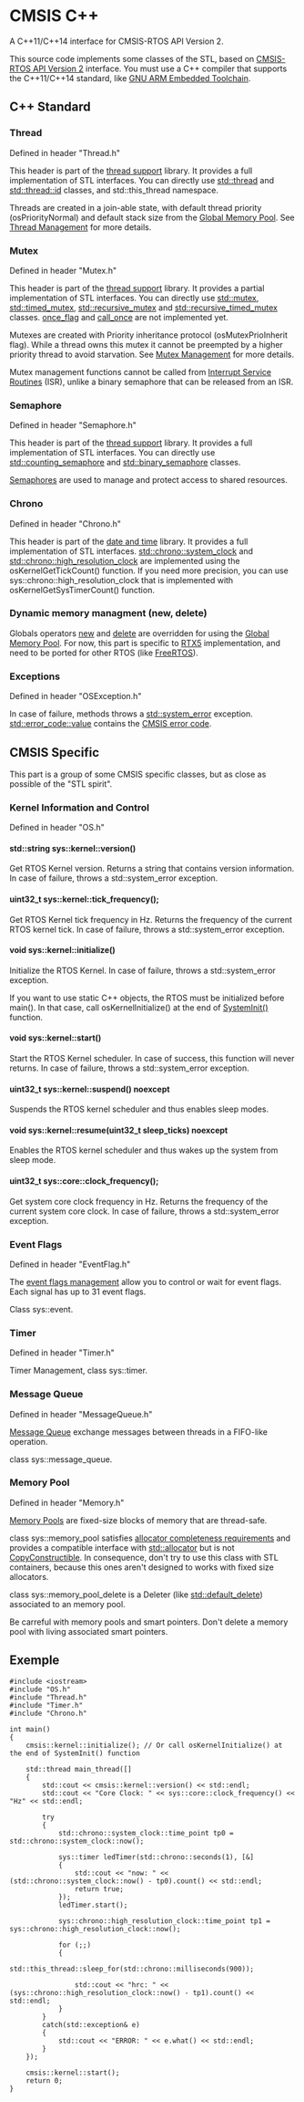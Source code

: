 # CMSIS C++
A C++11/C++14 interface for CMSIS-RTOS API Version 2.

This source code implements some classes of the STL, based on [CMSIS-RTOS API Version 2](https://arm-software.github.io/CMSIS_5/RTOS2/html/index.html) interface.
You must use a C++ compiler that supports the C++11/C++14 standard, like [GNU ARM Embedded Toolchain](https://developer.arm.com/open-source/gnu-toolchain/gnu-rm).

## C++ Standard
### Thread
Defined in header "Thread.h"

This header is part of the [thread support](http://en.cppreference.com/w/cpp/thread) library. It provides a full implementation of STL [<thread>](http://en.cppreference.com/w/cpp/header/thread) interfaces.
You can directly use [std::thread](http://en.cppreference.com/w/cpp/thread/thread) and [std::thread&#8203;::id](http://en.cppreference.com/w/cpp/thread/thread/id) classes, and std::this_thread namespace.

Threads are created in a join-able state, with default thread priority (osPriorityNormal) and default stack size from the [Global Memory Pool](https://arm-software.github.io/CMSIS_5/RTOS2/html/theory_of_operation.html#GlobalMemoryPool). See [Thread Management](https://arm-software.github.io/CMSIS_5/RTOS2/html/group__CMSIS__RTOS__ThreadMgmt.html) for more details.

### Mutex
Defined in header "Mutex.h"

This header is part of the [thread support](http://en.cppreference.com/w/cpp/thread) library. It provides a partial implementation of STL [<mutex>](http://en.cppreference.com/w/cpp/header/mutex) interfaces.
You can directly use [std::mutex](http://en.cppreference.com/w/cpp/thread/thread), [std::timed_mutex](http://en.cppreference.com/w/cpp/thread/timed_mutex), [std::recursive_mutex](http://en.cppreference.com/w/cpp/thread/recursive_mutex) and [std::recursive_timed_mutex](http://en.cppreference.com/w/cpp/thread/recursive_timed_mutex) classes.
[once_flag](http://en.cppreference.com/w/cpp/thread/once_flag) and [call_once](http://en.cppreference.com/w/cpp/thread/call_once) are not implemented yet.

Mutexes are created with Priority inheritance protocol (osMutexPrioInherit flag). While a thread owns this mutex it cannot be preempted by a higher priority thread to avoid starvation. See [Mutex Management](https://arm-software.github.io/CMSIS_5/RTOS2/html/group__CMSIS__RTOS__MutexMgmt.html) for more details.

Mutex management functions cannot be called from [Interrupt Service Routines](https://arm-software.github.io/CMSIS_5/RTOS2/html/theory_of_operation.html#CMSIS_RTOS_ISR_Calls) (ISR), unlike a binary semaphore that can be released from an ISR.

### Semaphore
Defined in header "Semaphore.h"

This header is part of the [thread support](http://en.cppreference.com/w/cpp/thread) library. It provides a full implementation of STL [<semaphore>](https://en.cppreference.com/w/cpp/thread/counting_semaphore) interfaces.
You can directly use [std::counting_semaphore](https://en.cppreference.com/w/cpp/thread/counting_semaphore) and [std::binary_semaphore](https://en.cppreference.com/w/cpp/thread/counting_semaphore) classes.

[Semaphores](https://arm-software.github.io/CMSIS_5/RTOS2/html/group__CMSIS__RTOS__SemaphoreMgmt.html) are used to manage and protect access to shared resources.

### Chrono
Defined in header "Chrono.h"

This header is part of the [date and time](http://en.cppreference.com/w/cpp/chrono) library. It provides a full implementation of STL [<chrono>](http://en.cppreference.com/w/cpp/header/chrono) interfaces. [std::chrono::system_clock](http://en.cppreference.com/w/cpp/chrono/system_clock) and [std::chrono::high_resolution_clock](http://en.cppreference.com/w/cpp/chrono/high_resolution_clock) are implemented using the osKernelGetTickCount() function.
If you need more precision, you can use sys::chrono::high\_resolution\_clock that is implemented with osKernelGetSysTimerCount() function.

### Dynamic memory managment (new, delete)
Globals operators [new](http://en.cppreference.com/w/cpp/memory/new/operator_new) and [delete](http://en.cppreference.com/w/cpp/memory/new/operator_delete) are overridden for using the [Global Memory Pool](https://arm-software.github.io/CMSIS_5/RTOS2/html/theory_of_operation.html#GlobalMemoryPool). For now, this part is specific to [RTX5](https://github.com/ARM-software/CMSIS_5) implementation, and need to be ported for other RTOS (like [FreeRTOS](http://www.freertos.org)).

### Exceptions
Defined in header "OSException.h"

In case of failure, methods throws a [std::system_error](http://en.cppreference.com/w/cpp/error/system_error) exception. [std::error_code::value](http://en.cppreference.com/w/cpp/error/error_code/value) contains the [CMSIS error code](https://arm-software.github.io/CMSIS_5/RTOS2/html/group__CMSIS__RTOS__Definitions.html#ga6c0dbe6069e4e7f47bb4cd32ae2b813e).

## CMSIS Specific
This part is a group of some CMSIS specific classes, but as close as possible of the "STL spirit".

### Kernel Information and Control
Defined in header "OS.h"

#### std::string sys::kernel::version()
Get RTOS Kernel version. Returns a string that contains version information. In case of failure, throws a std::system_error exception.

#### uint32_t sys::kernel::tick_frequency();
Get RTOS Kernel tick frequency in Hz. Returns the frequency of the current RTOS kernel tick. In case of failure, throws a std::system_error exception.

#### void sys::kernel::initialize()
Initialize the RTOS Kernel. In case of failure, throws a std::system_error exception.

If you want to use static C++ objects, the RTOS must be initialized before main(). In that case, call osKernelInitialize() at the end of [SystemInit()](https://arm-software.github.io/CMSIS_5/Core/html/group__system__init__gr.html) function.

#### void sys::kernel::start()
Start the RTOS Kernel scheduler. In case of success, this function will never returns. In case of failure, throws a std::system_error exception.

#### uint32_t sys::kernel::suspend() noexcept
Suspends the RTOS kernel scheduler and thus enables sleep modes.

#### void sys::kernel::resume(uint32_t sleep_ticks)  noexcept
Enables the RTOS kernel scheduler and thus wakes up the system from sleep mode.

#### uint32_t sys::core::clock_frequency();
Get system core clock frequency in Hz. Returns the frequency of the current system core clock. In case of failure, throws a std::system_error exception.

### Event Flags
Defined in header "EventFlag.h"

The [event flags management](https://arm-software.github.io/CMSIS_5/RTOS2/html/group__CMSIS__RTOS__EventFlags.html) allow you to control or wait for event flags. Each signal has up to 31 event flags.

Class sys::event.

### Timer
Defined in header "Timer.h"

Timer Management, class sys::timer.

### Message Queue
Defined in header "MessageQueue.h"

[Message Queue](https://arm-software.github.io/CMSIS_5/RTOS2/html/group__CMSIS__RTOS__Message.html) exchange messages between threads in a FIFO-like operation.

class sys::message_queue.

### Memory Pool
Defined in header "Memory.h"

[Memory Pools](https://arm-software.github.io/CMSIS_5/RTOS2/html/group__CMSIS__RTOS__PoolMgmt.html) are fixed-size blocks of memory that are thread-safe.

class sys::memory\_pool satisfies [allocator completeness requirements](http://en.cppreference.com/w/cpp/concept/Allocator#Allocator_completeness_requirements) and provides a compatible interface with [std::allocator](http://en.cppreference.com/w/cpp/concept/Allocator) but is not [CopyConstructible](http://en.cppreference.com/w/cpp/concept/CopyConstructible). In consequence, don't try to use this class with STL containers, because this ones aren't designed to works with fixed size allocators.

class sys::memory\_pool\_delete is a Deleter (like [std::default_delete](http://en.cppreference.com/w/cpp/memory/default_delete)) associated to an memory pool.
 
Be carreful with memory pools and smart pointers. Don't delete a memory pool with living associated smart pointers.

## Exemple
```
#include <iostream>
#include "OS.h"
#include "Thread.h"
#include "Timer.h"
#include "Chrono.h"

int main()
{
	cmsis::kernel::initialize(); // Or call osKernelInitialize() at the end of SystemInit() function

	std::thread main_thread([]
	{
		std::cout << cmsis::kernel::version() << std::endl;
		std::cout << "Core Clock: " << sys::core::clock_frequency() << "Hz" << std::endl;

		try
		{
			std::chrono::system_clock::time_point tp0 = std::chrono::system_clock::now();

			sys::timer ledTimer(std::chrono::seconds(1), [&]
			{
				std::cout << "now: " << (std::chrono::system_clock::now() - tp0).count() << std::endl;
				return true;
			});
			ledTimer.start();

			sys::chrono::high_resolution_clock::time_point tp1 = sys::chrono::high_resolution_clock::now();

			for (;;)
			{
				std::this_thread::sleep_for(std::chrono::milliseconds(900));

				std::cout << "hrc: " << (sys::chrono::high_resolution_clock::now() - tp1).count() << std::endl;
			}
		}
		catch(std::exception& e)
		{
			std::cout << "ERROR: " << e.what() << std::endl;
		}
	});

	cmsis::kernel::start();
	return 0;
}
```
